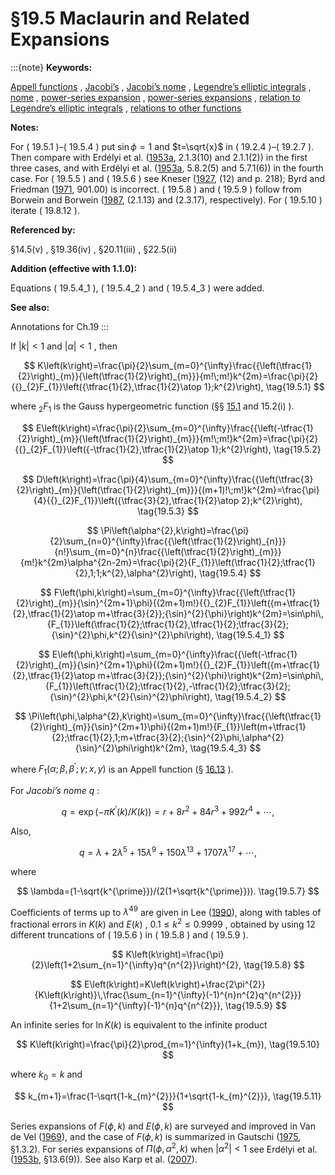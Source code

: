 # §19.5 Maclaurin and Related Expansions

:::{note}
**Keywords:**

[Appell functions](http://dlmf.nist.gov/search/search?q=Appell%20functions) , [Jacobi’s](http://dlmf.nist.gov/search/search?q=Jacobi%E2%80%99s) , [Jacobi’s nome](http://dlmf.nist.gov/search/search?q=Jacobi%20nome) , [Legendre’s elliptic integrals](http://dlmf.nist.gov/search/search?q=Legendre%20elliptic%20integrals) , [nome](http://dlmf.nist.gov/search/search?q=nome) , [power-series expansion](http://dlmf.nist.gov/search/search?q=power-series%20expansion) , [power-series expansions](http://dlmf.nist.gov/search/search?q=power-series%20expansions) , [relation to Legendre’s elliptic integrals](http://dlmf.nist.gov/search/search?q=relation%20to%20Legendre%20elliptic%20integrals) , [relations to other functions](http://dlmf.nist.gov/search/search?q=relations%20to%20other%20functions)

**Notes:**

For ( 19.5.1 )–( 19.5.4 ) put $\sin\phi=1$ and $t=\sqrt{x}$ in ( 19.2.4 )–( 19.2.7 ). Then compare with Erdélyi et al. ([1953a](./bib/E.html#bib751 "Higher Transcendental Functions. Vol. I"), 2.1.3(10) and 2.1.1(2)) in the first three cases, and with Erdélyi et al. ([1953a](./bib/E.html#bib751 "Higher Transcendental Functions. Vol. I"), 5.8.2(5) and 5.7.1(6)) in the fourth case. For ( 19.5.5 ) and ( 19.5.6 ) see Kneser ([1927](./bib/K.html#bib1287 "Neue Untersuchungen einer Reihe aus der Theorie der elliptischen Funktionen"), (12) and p. 218); Byrd and Friedman ([1971](./bib/B.html#bib400 "Handbook of Elliptic Integrals for Engineers and Scientists"), 901.00) is incorrect. ( 19.5.8 ) and ( 19.5.9 ) follow from Borwein and Borwein ([1987](./bib/B.html#bib315 "Pi and the AGM, A Study in Analytic Number Theory and Computational Complexity"), (2.1.13) and (2.3.17), respectively). For ( 19.5.10 ) iterate ( 19.8.12 ).

**Referenced by:**

§14.5(v) , §19.36(iv) , §20.11(iii) , §22.5(ii)

**Addition (effective with 1.1.0):**

Equations ( 19.5.4_1 ), ( 19.5.4_2 ) and ( 19.5.4_3 ) were added.

**See also:**

Annotations for Ch.19
:::

If $|k|<1$ and $|\alpha|<1$ , then


<a id="E1"></a>
$$
K\left(k\right)=\frac{\pi}{2}\sum_{m=0}^{\infty}\frac{{\left(\tfrac{1}{2}\right)_{m}}{\left(\tfrac{1}{2}\right)_{m}}}{m!\;m!}k^{2m}=\frac{\pi}{2}{{}_{2}F_{1}}\left({\tfrac{1}{2},\tfrac{1}{2}\atop 1};k^{2}\right), \tag{19.5.1}
$$

where ${{}_{2}F_{1}}$ is the Gauss hypergeometric function (§§ [15.1](./15.1.md "§15.1 Special Notation ‣ Notation ‣ Chapter 15 Hypergeometric Function") and 15.2(i) ).


<a id="E2"></a>
$$
E\left(k\right)=\frac{\pi}{2}\sum_{m=0}^{\infty}\frac{{\left(-\tfrac{1}{2}\right)_{m}}{\left(\tfrac{1}{2}\right)_{m}}}{m!\;m!}k^{2m}=\frac{\pi}{2}{{}_{2}F_{1}}\left({-\tfrac{1}{2},\tfrac{1}{2}\atop 1};k^{2}\right), \tag{19.5.2}
$$


<a id="E3"></a>
$$
D\left(k\right)=\frac{\pi}{4}\sum_{m=0}^{\infty}\frac{{\left(\tfrac{3}{2}\right)_{m}}{\left(\tfrac{1}{2}\right)_{m}}}{(m+1)!\;m!}k^{2m}=\frac{\pi}{4}{{}_{2}F_{1}}\left({\tfrac{3}{2},\tfrac{1}{2}\atop 2};k^{2}\right), \tag{19.5.3}
$$


<a id="E4"></a>
$$
\Pi\left(\alpha^{2},k\right)=\frac{\pi}{2}\sum_{n=0}^{\infty}\frac{{\left(\tfrac{1}{2}\right)_{n}}}{n!}\sum_{m=0}^{n}\frac{{\left(\tfrac{1}{2}\right)_{m}}}{m!}k^{2m}\alpha^{2n-2m}=\frac{\pi}{2}{F_{1}}\left(\tfrac{1}{2};\tfrac{1}{2},1;1;k^{2},\alpha^{2}\right), \tag{19.5.4}
$$


<a id="E4_1"></a>
$$
F\left(\phi,k\right)=\sum_{m=0}^{\infty}\frac{{\left(\tfrac{1}{2}\right)_{m}}{\sin}^{2m+1}\phi}{(2m+1)m!}{{}_{2}F_{1}}\left({m+\tfrac{1}{2},\tfrac{1}{2}\atop m+\tfrac{3}{2}};{\sin}^{2}{\phi}\right)k^{2m}=\sin\phi\,{F_{1}}\left(\tfrac{1}{2};\tfrac{1}{2},\tfrac{1}{2};\tfrac{3}{2};{\sin}^{2}\phi,k^{2}{\sin}^{2}\phi\right), \tag{19.5.4_1}
$$


<a id="E4_2"></a>
$$
E\left(\phi,k\right)=\sum_{m=0}^{\infty}\frac{{\left(-\tfrac{1}{2}\right)_{m}}{\sin}^{2m+1}\phi}{(2m+1)m!}{{}_{2}F_{1}}\left({m+\tfrac{1}{2},\tfrac{1}{2}\atop m+\tfrac{3}{2}};{\sin}^{2}{\phi}\right)k^{2m}=\sin\phi\,{F_{1}}\left(\tfrac{1}{2};\tfrac{1}{2},-\tfrac{1}{2};\tfrac{3}{2};{\sin}^{2}\phi,k^{2}{\sin}^{2}\phi\right), \tag{19.5.4_2}
$$


<a id="E4_3"></a>
$$
\Pi\left(\phi,\alpha^{2},k\right)=\sum_{m=0}^{\infty}\frac{{\left(\tfrac{1}{2}\right)_{m}}{\sin}^{2m+1}\phi}{(2m+1)m!}{F_{1}}\left(m+\tfrac{1}{2};\tfrac{1}{2},1;m+\tfrac{3}{2};{\sin}^{2}\phi,\alpha^{2}{\sin}^{2}\phi\right)k^{2m}, \tag{19.5.4_3}
$$

where ${F_{1}}\left(\alpha;\beta,\beta^{\prime};\gamma;x,y\right)$ is an Appell function (§ [16.13](./16.13.md "§16.13 Appell Functions ‣ Two-Variable Hypergeometric Functions ‣ Chapter 16 Generalized Hypergeometric Functions and Meijer 𝐺-Function") ).

For *Jacobi’s nome* $q$ :


<a id="E5"></a>
$$
q=\exp\left(-\pi{K^{\prime}}\left(k\right)/K\left(k\right)\right)=r+8r^{2}+84r^{3}+992r^{4}+\cdots, \tag{19.5.5}
$$

Also,


<a id="E6"></a>
$$
q=\lambda+2\lambda^{5}+15\lambda^{9}+150\lambda^{13}+1707\lambda^{17}+\cdots, \tag{19.5.6}
$$

where


<a id="E7"></a>
$$
\lambda=(1-\sqrt{k^{\prime}})/(2(1+\sqrt{k^{\prime}})). \tag{19.5.7}
$$

Coefficients of terms up to $\lambda^{49}$ are given in Lee ([1990](./bib/L.html#bib1396 "Application of theta functions for numerical evaluation of complete elliptic integrals of the first and second kinds")), along with tables of fractional errors in $K\left(k\right)$ and $E\left(k\right)$ , $0.1\leq k^{2}\leq 0.9999$ , obtained by using 12 different truncations of ( 19.5.6 ) in ( 19.5.8 ) and ( 19.5.9 ).


<a id="E8"></a>
$$
K\left(k\right)=\frac{\pi}{2}\left(1+2\sum_{n=1}^{\infty}q^{n^{2}}\right)^{2}, \tag{19.5.8}
$$


<a id="E9"></a>
$$
E\left(k\right)=K\left(k\right)+\frac{2\pi^{2}}{K\left(k\right)}\,\frac{\sum_{n=1}^{\infty}(-1)^{n}n^{2}q^{n^{2}}}{1+2\sum_{n=1}^{\infty}(-1)^{n}q^{n^{2}}}, \tag{19.5.9}
$$

An infinite series for $\ln K\left(k\right)$ is equivalent to the infinite product


<a id="E10"></a>
$$
K\left(k\right)=\frac{\pi}{2}\prod_{m=1}^{\infty}(1+k_{m}), \tag{19.5.10}
$$

where $k_{0}=k$ and


<a id="E11"></a>
$$
k_{m+1}=\frac{1-\sqrt{1-k_{m}^{2}}}{1+\sqrt{1-k_{m}^{2}}}, \tag{19.5.11}
$$

Series expansions of $F\left(\phi,k\right)$ and $E\left(\phi,k\right)$ are surveyed and improved in Van de Vel ([1969](./bib/V.html#bib2315 "On the series expansion method for computing incomplete elliptic integrals of the first and second kinds")), and the case of $F\left(\phi,k\right)$ is summarized in Gautschi ([1975](./bib/G.html#bib882 "Computational Methods in Special Functions – A Survey"), §1.3.2). For series expansions of $\Pi\left(\phi,\alpha^{2},k\right)$ when $|\alpha^{2}|<1$ see Erdélyi et al. ([1953b](./bib/E.html#bib752 "Higher Transcendental Functions. Vol. II"), §13.6(9)). See also Karp et al. ([2007](./bib/K.html#bib1228 "Series expansions for the third incomplete elliptic integral via partial fraction decompositions")).
